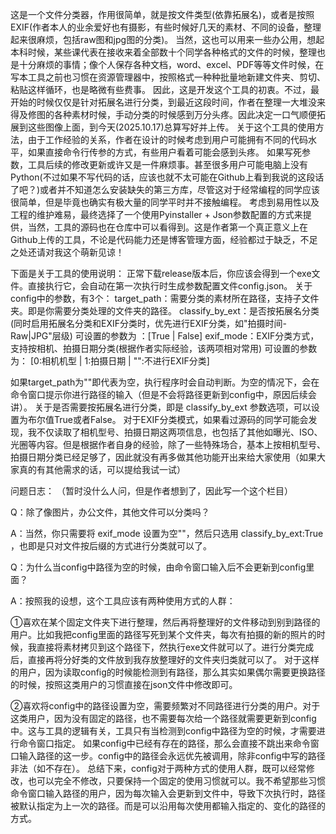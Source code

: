 这是一个文件分类器，作用很简单，就是按文件类型(依靠拓展名)，或者是按照EXIF(作者本人的业余爱好也有摄影，有些时候好几天的素材、不同的设备，整理起来很麻烦，包括raw图和jpg图的分类)。
当然，这也可以用来一些办公用，想起本科时候，某些课代表在接收来着全部数十个同学各种格式的文件的时候，整理也是十分麻烦的事情；像个人保存各种文档，word、excel、PDF等等文件时候，在写本工具之前也习惯在资源管理器中，按照格式一种种批量地新建文件夹、剪切、粘贴这样循环，也是略微有些费事。
因此，这是开发这个工具的初衷。不过，最开始的时候仅仅是针对拓展名进行分类，到最近这段时间，作者在整理一大堆没来得及修图的各种素材时候，手动分类的时候感到万分头疼。因此决定一口气顺便拓展到这些图像上面，到今天(2025.10.17)总算写好并上传。
关于这个工具的使用方法，由于工作经验的关系，作者在设计的时候考虑到用户可能拥有不同的代码水平，如果直接命令行传参的方式，有些用户看着可能会感到头疼。
如果写死参数，工具后续的修改更新或许又是一件麻烦事。甚至很多用户可能电脑上没有Python(不过如果不写代码的话，应该也就不太可能在Github上看到我说的这段话了吧？)或者并不知道怎么安装缺失的第三方库，尽管这对于经常编程的同学应该很简单，但是毕竟也确实有极大量的同学平时并不接触编程。
考虑到易用性以及工程的维护难易，最终选择了一个使用Pyinstaller + Json参数配置的方式来提供，当然，工具的源码也在仓库中可以看得到。这是作者第一个真正意义上在Github上传的工具，不论是代码能力还是博客管理方面，经验都过于缺乏，不足之处还请对我这个萌新见谅！

下面是关于工具的使用说明：
正常下载release版本后，你应该会得到一个exe文件。直接执行它，会自动在第一次执行时生成参数配置文件config.json。
关于config中的参数，有3个：
  target_path：需要分类的素材所在路径，支持子文件夹。即是你需要分类处理的文件夹的路径。
  classify_by_ext：是否按拓展名分类(同时启用拓展名分类和EXIF分类时，优先进行EXIF分类，如"拍摄时间-Raw|JPG"层级)  可设置的参数为 ：[True | False]
  exif_mode：EXIF分类方式，支持按相机、拍摄日期分类(根据作者实际经验，该两项相对常用) 可设置的参数为： [0:相机机型 | 1:拍摄日期 | "":不进行EXIF分类]

如果target_path为""即代表为空，执行程序时会自动判断。为空的情况下，会在命令窗口提示你进行路径的输入（但是不会将路径更新到config中，原因后续会讲）。
关于是否需要按拓展名进行分类，即是 classify_by_ext 参数选项，可以设置为布尔值True或者False。
对于EXIF分类模式，如果看过源码的同学可能会发现，我不仅读取了相机型号、拍摄日期这两项信息，也包括了其他如曝光、ISO、光圈等内容。但是根据作者自身的经验，除了一些特殊场合，基本上按相机型号、拍摄日期分类已经足够了，因此就没有再多做其他功能开出来给大家使用（如果大家真的有其他需求的话，可以提给我试一试）




问题日志：
（暂时没什么人问，但是作者想到了，因此写一个这个栏目）

Q：除了像图片，办公文件，其他文件可以分类吗？

A：当然，你只需要将 exif_mode 设置为空""，然后只选用 classify_by_ext:True ，也即是只对文件按后缀的方式进行分类就可以了。



Q：为什么当config中路径为空的时候，由命令窗口输入后不会更新到config里面？

A：按照我的设想，这个工具应该有两种使用方式的人群：

  ➀喜欢在某个固定文件夹下进行整理，然后再将整理好的文件移动到别到路径的用户。比如我把config里面的路径写死到某个文件夹，每次有拍摄的新的照片的时候，我直接将素材拷贝到这个路径下，然执行exe文件就可以了。进行分类完成后，直接再将分好类的文件放到我存放整理好的文件夹归类就可以了。
    对于这样的用户，因为读取config的时候能检测到有路径，那么其实如果偶尔需要更换路径的时候，按照这类用户的习惯直接在json文件中修改即可。
    
  ➁喜欢将config中的路径设置为空，需要频繁对不同路径进行分类的用户。对于这类用户，因为没有固定的路径，也不需要每次给一个路径就需要更新到config中。这与工具的逻辑有关，工具只有当检测到config中路径为空的时候，才需要进行命令窗口指定。
    如果config中已经有存在的路径，那么会直接不跳出来命令窗口输入路径的这一步。config中的路径会永远优先被调用，除非config中写的路径非法（如不存在）。
  总结下来，config对于两种方式的使用人群，既可以经常修改，也可以完全不修改，只要保持一个固定的使用习惯就可以。我不希望那些习惯命令窗口输入路径的用户，因为每次输入会更新到文件中，导致下次执行时，路径被默认指定为上一次的路径。而是可以沿用每次使用都输入指定的、变化的路径的方式。

